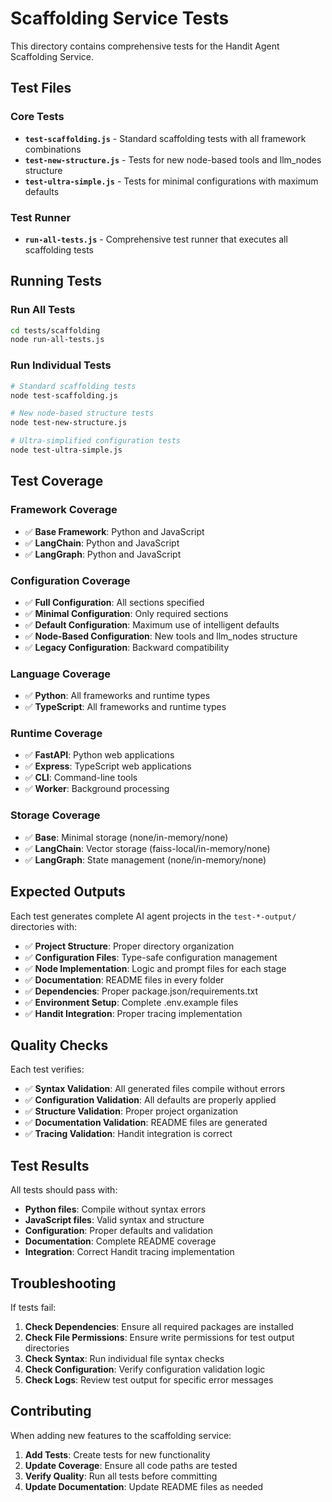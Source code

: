 # Scaffolding Service Tests

This directory contains comprehensive tests for the Handit Agent Scaffolding Service.

## Test Files

### Core Tests

- **`test-scaffolding.js`** - Standard scaffolding tests with all framework combinations
- **`test-new-structure.js`** - Tests for new node-based tools and llm_nodes structure  
- **`test-ultra-simple.js`** - Tests for minimal configurations with maximum defaults

### Test Runner

- **`run-all-tests.js`** - Comprehensive test runner that executes all scaffolding tests

## Running Tests

### Run All Tests
```bash
cd tests/scaffolding
node run-all-tests.js
```

### Run Individual Tests
```bash
# Standard scaffolding tests
node test-scaffolding.js

# New node-based structure tests
node test-new-structure.js

# Ultra-simplified configuration tests
node test-ultra-simple.js
```

## Test Coverage

### Framework Coverage
- ✅ **Base Framework**: Python and JavaScript
- ✅ **LangChain**: Python and JavaScript
- ✅ **LangGraph**: Python and JavaScript

### Configuration Coverage
- ✅ **Full Configuration**: All sections specified
- ✅ **Minimal Configuration**: Only required sections
- ✅ **Default Configuration**: Maximum use of intelligent defaults
- ✅ **Node-Based Configuration**: New tools and llm_nodes structure
- ✅ **Legacy Configuration**: Backward compatibility

### Language Coverage
- ✅ **Python**: All frameworks and runtime types
- ✅ **TypeScript**: All frameworks and runtime types

### Runtime Coverage
- ✅ **FastAPI**: Python web applications
- ✅ **Express**: TypeScript web applications
- ✅ **CLI**: Command-line tools
- ✅ **Worker**: Background processing

### Storage Coverage
- ✅ **Base**: Minimal storage (none/in-memory/none)
- ✅ **LangChain**: Vector storage (faiss-local/in-memory/none)
- ✅ **LangGraph**: State management (none/in-memory/none)

## Expected Outputs

Each test generates complete AI agent projects in the `test-*-output/` directories with:

- ✅ **Project Structure**: Proper directory organization
- ✅ **Configuration Files**: Type-safe configuration management
- ✅ **Node Implementation**: Logic and prompt files for each stage
- ✅ **Documentation**: README files in every folder
- ✅ **Dependencies**: Proper package.json/requirements.txt
- ✅ **Environment Setup**: Complete .env.example files
- ✅ **Handit Integration**: Proper tracing implementation

## Quality Checks

Each test verifies:

- ✅ **Syntax Validation**: All generated files compile without errors
- ✅ **Configuration Validation**: All defaults are properly applied
- ✅ **Structure Validation**: Proper project organization
- ✅ **Documentation Validation**: README files are generated
- ✅ **Tracing Validation**: Handit integration is correct

## Test Results

All tests should pass with:
- **Python files**: Compile without syntax errors
- **JavaScript files**: Valid syntax and structure
- **Configuration**: Proper defaults and validation
- **Documentation**: Complete README coverage
- **Integration**: Correct Handit tracing implementation

## Troubleshooting

If tests fail:

1. **Check Dependencies**: Ensure all required packages are installed
2. **Check File Permissions**: Ensure write permissions for test output directories
3. **Check Syntax**: Run individual file syntax checks
4. **Check Configuration**: Verify configuration validation logic
5. **Check Logs**: Review test output for specific error messages

## Contributing

When adding new features to the scaffolding service:

1. **Add Tests**: Create tests for new functionality
2. **Update Coverage**: Ensure all code paths are tested
3. **Verify Quality**: Run all tests before committing
4. **Update Documentation**: Update README files as needed
